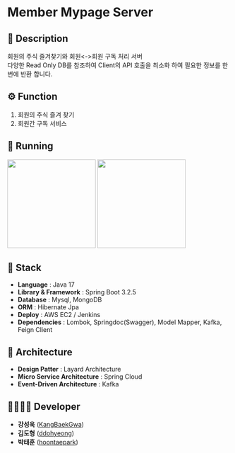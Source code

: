 # Member Mypage Server

## 📖 Description
회원의 주식 즐겨찾기와 회원<->회원 구독 처리 서버 <br>
다양한 Read Only DB를 참조하여 Client의 API 호출을 최소화 하여 필요한 정보를 한번에 반환 합니다.

## ⚙ Function
1. 회원의 주식 즐겨 찾기
2. 회원간 구독 서비스

## 🏴󠁧󠁢󠁥󠁮󠁧󠁿 Running
<p float="left">
    <img src="https://i.ibb.co/TgNhXCD/1.png" width=200 />
    <img src="https://i.ibb.co/TgNhXCD/1.png" width=200 />
</p>
   
## 🔧 Stack
 - **Language** : Java 17
 - **Library & Framework** : Spring Boot 3.2.5
 - **Database** : Mysql, MongoDB
 - **ORM** : Hibernate Jpa
 - **Deploy** : AWS EC2 / Jenkins
 - **Dependencies** : Lombok, Springdoc(Swagger), Model Mapper, Kafka, Feign Client

## 🔧 Architecture
- **Design Patter** : Layard Architecture
- **Micro Service Architecture** : Spring Cloud
- **Event-Driven Architecture** : Kafka

## 👨‍👩‍👧‍👦 Developer
*  **강성욱** ([KangBaekGwa](https://github.com/KangBaekGwa))
*  **김도형** ([ddohyeong](https://github.com/ddohyeong))
*  **박태훈** ([hoontaepark](https://github.com/hoontaepark))
